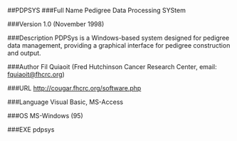 ##PDPSYS
###Full Name
Pedigree Data Processing SYStem

###Version
1.0 (November 1998)

###Description
PDPSys is a Windows-based system designed for pedigree data management, providing a graphical interface for pedigree construction and output.

###Author
Fil Quiaoit (Fred Hutchinson Cancer Research Center, email: fquiaoit@fhcrc.org)

###URL
http://cougar.fhcrc.org/software.php

###Language
Visual Basic, MS-Access

###OS
MS-Windows (95)

###EXE
pdpsys


